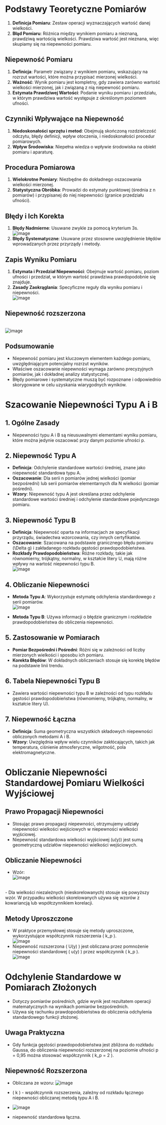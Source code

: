 
# Podstawy Teoretyczne Pomiarów
1. **Definicja Pomiaru**: Zestaw operacji wyznaczających wartość danej wielkości.
2. **Błąd Pomiaru**: Różnica między wynikiem pomiaru a nieznaną, prawdziwą wartością wielkości. Prawdziwa wartość jest nieznana, więc skupiamy się na niepewności pomiaru.

## Niepewność Pomiaru
1. **Definicja**: Parametr związany z wynikiem pomiaru, wskazujący na rozrzut wartości, które można przypisać mierzonej wielkości.
2. **Ważność**: Wynik pomiaru jest kompletny, gdy zawiera zarówno wartość wielkości mierzonej, jak i związaną z nią niepewność pomiaru.
3. **Estymata Prawdziwej Wartości**: Podanie wyniku pomiaru i przedziału, w którym prawdziwa wartość występuje z określonym poziomem ufności.

## Czynniki Wpływające na Niepewność
1. **Niedoskonałości sprzętu i metod**: Obejmują skończoną rozdzielczość odczytu, błędy definicji, wpływ otoczenia, i niedoskonałości procedur pomiarowych.
2. **Wpływ Środowiska**: Niepełna wiedza o wpływie środowiska na obiekt pomiaru i aparaturę.

## Procedura Pomiarowa
1. **Wielokrotne Pomiary**: Niezbędne do dokładnego oszacowania wielkości mierzonej.
2. **Statystyczna Obróbka**: Prowadzi do estymaty punktowej (średnia z n pomiarów) i przypisanej do niej niepewności (granice przedziału ufności).

## Błędy i Ich Korekta
1. **Błędy Nadmierne**: Usuwane zwykle za pomocą kryterium 3s.
<br> ![image](https://github.com/KaNiuSii/3m-1/assets/123270897/5251c5e1-b3dd-481f-8e2b-c91d77267654) <br>
2. **Błędy Systematyczne**: Usuwane przez stosowne uwzględnienie błędów wprowadzanych przez przyrządy i metody.

## Zapis Wyniku Pomiaru
1. **Estymata i Przedział Niepewności**: Obejmuje wartość pomiaru, poziom ufności i przedział, w którym wartość prawdziwa prawdopodobnie się znajduje.
2. **Zasady Zaokrąglania**: Specyficzne reguły dla wyniku pomiaru i niepewności.
<br> ![image](https://github.com/KaNiuSii/3m-1/assets/123270897/b977f8fa-dd58-4d00-9ff2-0ccc4db0a5df) <br>

## Niepewność rozszerzona
<br> ![image](https://github.com/KaNiuSii/3m-1/assets/123270897/8a879f3b-e145-429b-bb63-6f66d8010ca0) <br>

## Podsumowanie
- Niepewność pomiaru jest kluczowym elementem każdego pomiaru, uwzględniającym potencjalny rozrzut wyników.
- Właściwe oszacowanie niepewności wymaga zarówno precyzyjnych pomiarów, jak i dokładnej analizy statystycznej.
- Błędy pomiarowe i systematyczne muszą być rozpoznane i odpowiednio skorygowane w celu uzyskania wiarygodnych wyników.


# Szacowanie Niepewności Typu A i B

## 1. Ogólne Zasady
- Niepewności typu A i B są nieusuwalnymi elementami wyniku pomiaru, które można jedynie oszacować przy danym poziomie ufności p.

## 2. Niepewność Typu A
- **Definicja**: Odchylenie standardowe wartości średniej, znane jako niepewność standardowa typu A.
- **Oszacowanie**: Dla serii n pomiarów jednej wielkości (pomiar bezpośredni) lub serii pomiarów elementarnych dla N wielkości (pomiar pośredni).
- **Wzory**: Niepewność typu A jest określana przez odchylenie standardowe wartości średniej i odchylenie standardowe pojedynczego pomiaru.

## 3. Niepewność Typu B
- **Definicja**: Niepewność oparta na informacjach ze specyfikacji przyrządu, świadectwa wzorcowania, czy innych certyfikatów.
- **Oszacowanie**: Szacowana na podstawie granicznego błędu pomiaru \(\Delta g\) i zakładanego rozkładu gęstości prawdopodobieństwa.
- **Rozkłady Prawdopodobieństwa**: Różne rozkłady, takie jak równomierny, trójkątny, normalny, w kształcie litery U, mają różne wpływy na wartość niepewności typu B.
  <br> ![image](https://github.com/KaNiuSii/3m-1/assets/123270897/2e6c43bc-dea4-4d07-938b-4f398cc54301) <br>


## 4. Obliczanie Niepewności
- **Metoda Typu A**: Wykorzystuje estymatę odchylenia standardowego z serii pomiarów. <br> ![image](https://github.com/KaNiuSii/3m-1/assets/123270897/f88afbc8-7d43-4be5-b53b-c1346a9e3680) <br>

- **Metoda Typu B**: Używa informacji o błędzie granicznym i rozkładzie prawdopodobieństwa do obliczenia niepewności.

## 5. Zastosowanie w Pomiarach
- **Pomiar Bezpośredni i Pośredni**: Różni się w zależności od liczby mierzonych wielkości i sposobu ich pomiaru.
- **Korekta Błędów**: W dokładnych obliczeniach stosuje się korektę błędów na podstawie linii trendu.

## 6. Tabela Niepewności Typu B
- Zawiera wartości niepewności typu B w zależności od typu rozkładu gęstości prawdopodobieństwa (równomierny, trójkątny, normalny, w kształcie litery U).

## 7. Niepewność Łączna
- **Definicja**: Suma geometryczna wszystkich składowych niepewności obliczonych metodami A i B.
- **Wzory**: Uwzględnia wpływ wielu czynników zakłócających, takich jak temperatura, ciśnienie atmosferyczne, wilgotność, pola elektromagnetyczne.


# Obliczanie Niepewności Standardowej Pomiaru Wielkości Wyjściowej

## Prawo Propagacji Niepewności
- Stosując prawo propagacji niepewności, otrzymujemy udziały niepewności wielkości wejściowych w niepewności wielkości wyjściowej.
- Niepewność standardowa wielkości wyjściowej (u(y)) jest sumą geometryczną udziałów niepewności wielkości wejściowych.

## Obliczanie Niepewności
- Wzór: <br> ![image](https://github.com/KaNiuSii/3m-1/assets/123270897/58eb44ab-b02e-4946-bacb-83f962cf5b9e)
 <br>
- Dla wielkości niezależnych (nieskorelowanych) stosuje się powyższy wzór. W przypadku wielkości skorelowanych używa się wzorów z kowariancją lub współczynnikiem korelacji.

## Metody Uproszczone
- W praktyce przemysłowej stosuje się metody uproszczone, wykorzystujące współczynnik rozszerzenia \( k_p \).
  <br> ![image](https://github.com/KaNiuSii/3m-1/assets/123270897/35c18719-fded-4ee4-9d13-4d970f87f1c0) <br>
- Niepewność rozszerzona \( U(y) \) jest obliczana przez pomnożenie niepewności standardowej \( u(y) \) przez współczynnik \( k_p \).
<br> ![image](https://github.com/KaNiuSii/3m-1/assets/123270897/5676427e-4976-4ae2-af51-b93ccfacbc56) <br>

# Odchylenie Standardowe w Pomiarach Złożonych
- Dotyczy pomiarów pośrednich, gdzie wynik jest rezultatem operacji matematycznych na wynikach pomiarów bezpośrednich.
- Używa się rachunku prawdopodobieństwa do obliczenia odchylenia standardowego funkcji złożonej.

## Uwaga Praktyczna
- Gdy funkcja gęstości prawdopodobieństwa jest zbliżona do rozkładu Gaussa, do obliczenia niepewności rozszerzonej na poziomie ufności p = 0,95 można stosować współczynnik \( k_p = 2 \).

## Niepewność Rozszerzona
- Obliczana ze wzoru: ![image](https://github.com/KaNiuSii/3m-1/assets/123270897/fee78ffa-d2d8-4a90-a45c-bb8fc7ec2995)

- \( k \) - współczynnik rozszerzenia, zależny od rozkładu łącznego niepewności obliczanej metodą typu A i B.
- ![image](https://github.com/KaNiuSii/3m-1/assets/123270897/da0ac7c1-ed3f-4c55-9cc9-19deffbb95cf)
 - niepewność standardowa łączna.
